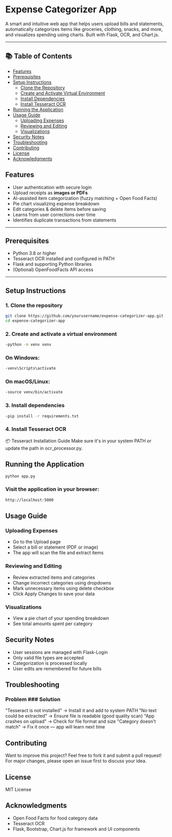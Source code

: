 #  Expense Categorizer App

A smart and intuitive web app that helps users upload bills and statements, automatically categorizes items like groceries, clothing, snacks, and more, and visualizes spending using charts. Built with Flask, OCR, and Chart.js.

---

## 📚 Table of Contents

- [Features ](#-features)
- [Prerequisites ](#-prerequisites)
- [Setup Instructions ](#-setup-instructions)
  - [Clone the Repository](#1-clone-the-repository)
  - [Create and Activate Virtual Environment](#2-create-and-activate-a-virtual-environment)
  - [Install Dependencies](#3-install-dependencies)
  - [Install Tesseract OCR](#4-install-tesseract-ocr)
- [Running the Application ](#-running-the-application)
- [Usage Guide ](#-usage-guide)
  - [Uploading Expenses](#uploading-expenses)
  - [Reviewing and Editing](#reviewing-and-editing)
  - [Visualizations](#visualizations)
- [Security Notes ](#-security-notes)
- [Troubleshooting ](#-troubleshooting)
- [Contributing ](#-contributing)
- [License ](#-license)
- [Acknowledgments ](#-acknowledgments)


##  Features

-  User authentication with secure login
-  Upload receipts as **images or PDFs**
- AI-assisted item categorization (fuzzy matching + Open Food Facts)
-  Pie chart visualizing expense breakdown
-  Edit categories & delete items before saving
-  Learns from user corrections over time
-  Identifies duplicate transactions from statements

---

##  Prerequisites

- Python 3.8 or higher  
- Tesseract OCR installed and configured in PATH  
- Flask and supporting Python libraries  
- (Optional) OpenFoodFacts API access  

---

##  Setup Instructions

### 1. Clone the repository

```bash
git clone https://github.com/yourusername/expense-categorizer-app.git
cd expense-categorizer-app
```

### 2. Create and activate a virtual environment
```bash
-python -m venv venv
```

### On Windows:
```bash
-venv\Scripts\activate
```

### On macOS/Linux:
```bash
-source venv/bin/activate
```

### 3. Install dependencies
```bash
-pip install -r requirements.txt
```

### 4. Install Tesseract OCR
📦 Tesseract Installation Guide
Make sure it's in your system PATH or update the path in ocr_processor.py.


## Running the Application
```bash
python app.py
```
### Visit the application in your browser:
```bash
http://localhost:5000
```

## Usage Guide

### Uploading Expenses
- Go to the Upload page
- Select a bill or statement (PDF or image)
- The app will scan the file and extract items

### Reviewing and Editing
- Review extracted items and categories
- Change incorrect categories using dropdowns
- Mark unnecessary items using delete checkbox
- Click Apply Changes to save your data

### Visualizations
- View a pie chart of your spending breakdown
- See total amounts spent per category

## Security Notes
- User sessions are managed with Flask-Login
- Only valid file types are accepted
- Categorization is processed locally
- User edits are remembered for future bills

## Troubleshooting
### Problem	                            ### Solution
"Tesseract is not installed"   ->	 Install it and add to system PATH
"No text could be extracted"	  ->  Ensure file is readable (good quality scan)
"App crashes on upload"	       ->  Check for file format and size
"Category doesn't match"	      ->  Fix it once — app will learn next time

## Contributing
Want to improve this project?
Feel free to fork it and submit a pull request!
For major changes, please open an issue first to discuss your idea.

## License
MIT License

## Acknowledgments
- Open Food Facts for food category data
-  Tesseract OCR
-  Flask, Bootstrap, Chart.js for framework and UI components

